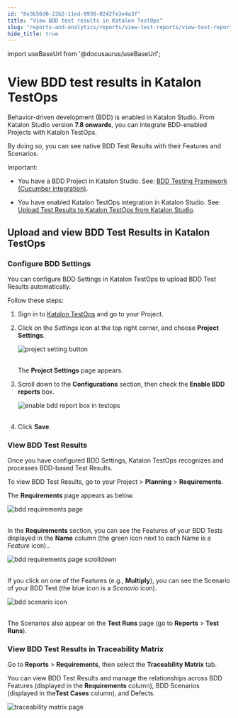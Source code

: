 ```yaml
---
id: "8e3b56d0-22b2-11ed-9930-0242fe3e4a3f"
title: "View BDD test results in Katalon TestOps"
slug: "reports-and-analytics/reports/view-test-reports/view-test-reports-in-katalon-testops/view-bdd-test-results-in-katalon-testops"
hide_title: true
---
```

import useBaseUrl from '@docusaurus/useBaseUrl';


# <a id="id" class="anchor_top_offset"/><a id="ariaid-title1" class="anchor_top_offset"/>View BDD test results in <span xmlns="http://www.w3.org/1999/xhtml" className="ph">Katalon TestOps</span> 

<p xmlns="http://www.w3.org/1999/xhtml" className="p">Behavior-driven development (BDD) is enabled in Katalon Studio.   From Katalon Studio version <strong className="ph b">7.8 onwards</strong>, you can   integrate BDD-enabled Projects with Katalon TestOps.</p> 
<p xmlns="http://www.w3.org/1999/xhtml" className="p">By doing so, you can see native BDD Test Results with their   Features and Scenarios.</p> 
<div xmlns="http://www.w3.org/1999/xhtml" className="note important note_important"><span className="note__title">Important:</span> 
  <ul className="ul"><li className="li">
      <p className="p">You have a BDD Project in Katalon Studio. See: <a className="xref" href="/docs/general-information/supported-integration/supported-integration-overview/bdd-testing-framework-cucumber-integration-overview">BDD
          Testing Framework (Cucumber integration)</a>.</p>
    </li><li className="li">
      <p className="p">You have enabled Katalon TestOps integration in Katalon Studio.
        See: <a className="xref" href="/docs/reports-and-analytics/reports/upload-test-reports/upload-test-results-from-katalon-studio-to-katalon-testops-manually">Upload
          Test Results to Katalon TestOps from Katalon Studio</a>.</p>
    </li></ul>
</div>
    

## <a id="id_1" class="anchor_top_offset"/>Upload and view BDD Test Results in Katalon TestOps

    
              
      

### <a id="id_2" class="anchor_top_offset"/>Configure BDD Settings

      
        
<p xmlns="http://www.w3.org/1999/xhtml" className="p">You can configure BDD Settings in Katalon TestOps to upload BDD   Test Results automatically.</p> 
        
<p xmlns="http://www.w3.org/1999/xhtml" className="p">Follow these steps:</p> 
        
<ol xmlns="http://www.w3.org/1999/xhtml" className="ol">   <li className="li">     <p className="p">Sign in to <a className="xref j-external-link" href="https://testops.katalon.io/login" target="_blank">Katalon         TestOps</a> and go to your Project.</p>   </li>   <li className="li">     <p className="p">Click on the <em className="ph i">Settings</em> icon at the top right corner, and       choose <strong className="ph b">Project Settings</strong>.</p>     <p className="p">       <img className="image" src={useBaseUrl("https://github.com/katalon-studio/docs-images/raw/master/katalon-analytics/docs/testops-revamp-july-bdd-test-results/project-setting-button-in-kto-settings-2.png")} alt="project setting button" /><br /><br />     </p>     <p className="p">The <strong className="ph b">Project Settings</strong> page appears.</p>   </li>   <li className="li">     <p className="p">Scroll down to the <strong className="ph b">Configurations</strong> section, then       check the <strong className="ph b">Enable BDD reports</strong> box.</p>     <p className="p">       <img className="image" src={useBaseUrl("https://github.com/katalon-studio/docs-images/raw/master/katalon-analytics/docs/testops-revamp-july-bdd-test-results/enable-bdd-reports-box-in-project-settings-page-2.png")} alt="enable bdd report box in testops" /><br /><br />     </p>   </li>   <li className="li">     <p className="p">Click <strong className="ph b">Save</strong>.</p>   </li> </ol> 
      
    
      

### <a id="id_3" class="anchor_top_offset"/>View BDD Test Results

      
        
<p xmlns="http://www.w3.org/1999/xhtml" className="p">Once you have configured BDD Settings, Katalon TestOps   recognizes and processes BDD-based Test Results.</p> 
        
<p xmlns="http://www.w3.org/1999/xhtml" className="p">To view BDD Test Results, go to your Project &gt;   <strong className="ph b">Planning</strong> &gt; <strong className="ph b">Requirements</strong>.</p> 
        
<p xmlns="http://www.w3.org/1999/xhtml" className="p">The <strong className="ph b">Requirements</strong> page appears as below.</p> 
        
<p xmlns="http://www.w3.org/1999/xhtml" className="p">   <img className="image" src={useBaseUrl("https://github.com/katalon-studio/docs-images/raw/master/katalon-analytics/docs/testops-revamp-july-bdd-test-results/bdd-features-in-requirement-page-2.png")} alt="bdd requirements page" /><br /><br /> </p> 
        
<p xmlns="http://www.w3.org/1999/xhtml" className="p">In the <strong className="ph b">Requirements</strong> section, you can see the   Features of your BDD Tests displayed in the <strong className="ph b">Name</strong>   column (the green icon next to each Name is a <em className="ph i">Feature</em>   icon)..</p> 
        
<p xmlns="http://www.w3.org/1999/xhtml" className="p">   <img className="image" src={useBaseUrl("https://github.com/katalon-studio/docs-images/raw/master/katalon-analytics/docs/testops-revamp-july-bdd-test-results/requirement-page-list-all-features-2.png")} alt="bdd requirements page scrolldown" /><br /><br /> </p> 
        
<p xmlns="http://www.w3.org/1999/xhtml" className="p">If you click on one of the Features (e.g.,   <strong className="ph b">Multiply</strong>), you can see the Scenario of your BDD   Test (the blue icon is a <em className="ph i">Scenario</em> icon).</p> 
        
<p xmlns="http://www.w3.org/1999/xhtml" className="p">   <img className="image" src={useBaseUrl("https://github.com/katalon-studio/docs-images/raw/master/katalon-analytics/docs/testops-revamp-july-bdd-test-results/multiply-scenarios-2.png")} alt="bdd scenario icon" /><br /><br /> </p> 
        
<p xmlns="http://www.w3.org/1999/xhtml" className="p">The Scenarios also appear on the <strong className="ph b">Test Runs</strong> page   (go to <strong className="ph b">Reports</strong> &gt; <strong className="ph b">Test     Runs</strong>).</p> 
      
    
      

### <a id="id_4" class="anchor_top_offset"/>View BDD Test Results in Traceability Matrix

      
        
<p xmlns="http://www.w3.org/1999/xhtml" className="p">Go to <strong className="ph b">Reports</strong> &gt;   <strong className="ph b">Requirements</strong>, then select the <strong className="ph b">Traceability     Matrix</strong> tab.</p> 
        
<p xmlns="http://www.w3.org/1999/xhtml" className="p">You can view BDD Test Results and manage the relationships   across BDD Features (displayed in the <strong className="ph b">Requirements</strong>   column), BDD Scenarios (displayed in the<strong className="ph b">Test Cases</strong>   column), and Defects.</p> 
        
<p xmlns="http://www.w3.org/1999/xhtml" className="p">   <img className="image" src={useBaseUrl("https://github.com/katalon-studio/docs-images/raw/master/katalon-analytics/docs/testops-revamp-july-bdd-test-results/traceability-matrix-page-correct-spelling-2.png")} alt="traceability matrix page" /><br /><br /> </p> 
      
    
